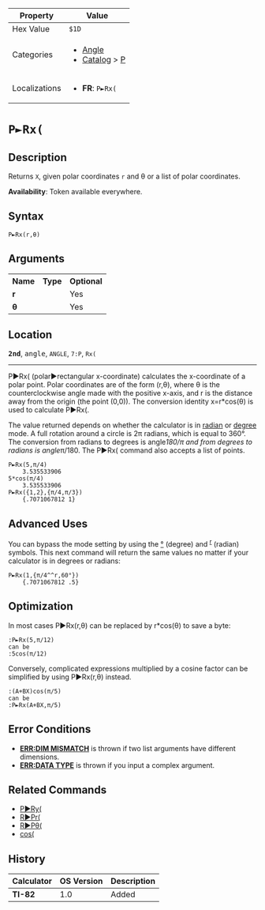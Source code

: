 | Property      | Value |
|---------------|-------|
| Hex Value     | `$1D`|
| Categories    | <ul><li>[Angle](<../categories/Angle.md>)</li><li>[Catalog](<../categories/Catalog.md>) > [P](<../categories/Catalog.md#P>)</li></ul> |
| Localizations | <ul><li><b>FR</b>: `P►Rx(`</li></ul> |

# `P►Rx(`

## Description
Returns `X`, given polar coordinates `r` and θ or a list of polar coordinates.


<b>Availability</b>: Token available everywhere.

## Syntax
`P►Rx(r,θ)`

## Arguments
<table>
<tr><th>Name</th><th>Type</th><th>Optional</th></tr>

<tr><td><b>r</b></td><td></td><td>Yes</td></tr>

<tr><td><b>θ</b></td><td></td><td>Yes</td></tr>

</table>

## Location
<tt><kbd><b>2nd</b></kbd></tt>, <kbd>angle</kbd>, `ANGLE`, `7:P`, `Rx(`
<hr>

P►Rx( (polar►rectangular x-coordinate) calculates the x-coordinate of a polar point. Polar coordinates are of the form (r,θ), where θ is the counterclockwise angle made with the positive x-axis, and r is the distance away from the origin (the point (0,0)). The conversion identity x=r*cos(θ) is used to calculate P►Rx(.

The value returned depends on whether the calculator is in [radian](/radian-mode) or [degree](/degree-mode) mode. A full rotation around a circle is 2π radians, which is equal to 360°. The conversion from radians to degrees is angle*180/π and from degrees to radians is angle*π/180. The P►Rx( command also accepts a list of points.

```ti-basic
P►Rx(5,π/4)
    3.535533906
5*cos(π/4)
    3.535533906
P►Rx({1,2},{π/4,π/3})
    {.7071067812 1}
```

## Advanced Uses

You can bypass the mode setting by using the [°](/degree-symbol) (degree) and <sup><a href="/radian-symbol">r</a></sup> (radian) symbols. This next command will return the same values no matter if your calculator is in degrees or radians:

```ti-basic
P►Rx(1,{π/4^^r,60°})
    {.7071067812 .5}
```

## Optimization

In most cases P►Rx(r,θ) can be replaced by r*cos(θ) to save a byte:

```ti-basic
:P►Rx(5,π/12)
can be
:5cos(π/12)
```

Conversely, complicated expressions multiplied by a cosine factor can be simplified by using P►Rx(r,θ) instead.

```ti-basic
:(A+BX)cos(π/5)
can be
:P►Rx(A+BX,π/5)
```

## Error Conditions

*   **[ERR:DIM MISMATCH](/errors#dimmismatch)** is thrown if two list arguments have different dimensions.
*   **[ERR:DATA TYPE](/errors#datatype)** is thrown if you input a complex argument.

## Related Commands

*   [P►Ry(](/p-ry)
*   [R►Pr(](/r-pr)
*   [R►Pθ(](/r-ptheta)
*   [cos(](/cos)

## History
| Calculator | OS Version | Description |
|------------|------------|-------------|
| <b>TI-82</b> | 1.0 | Added |


